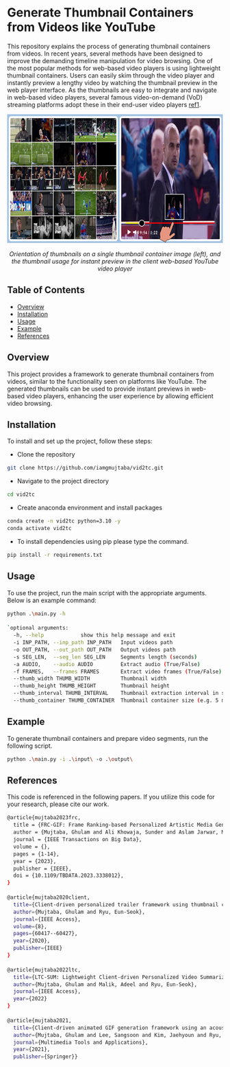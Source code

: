 # Generate Thumbnail Containers from Videos like YouTube

This repository explains the process of generating thumbnail containers from videos. In recent years, several methods have been designed to improve the demanding timeline manipulation for video browsing. One of the most popular methods for web-based video players is using lightweight thumbnail containers. Users can easily skim through the video player and instantly preview a lengthy video by watching the thumbnail preview in the web player interface. As the thumbnails are easy to integrate and navigate in web-based video players, several famous video-on-demand (VoD) streaming platforms adopt these in their end-user video players [ref1](https://arxiv.org/abs/2201.09049).

<p align="center">
  <img src="https://github.com/iamgmujtaba/vid2tc/blob/master/figures/thumb_sample.png" width="550" height="300">
</p>
<p align="center">
  <em>Orientation of thumbnails on a single thumbnail container image (left), and the thumbnail usage for instant preview in the client web-based YouTube video player</em>
</p>

## Table of Contents
- [Overview](#overview)
- [Installation](#installation)
- [Usage](#usage)
- [Example](#example)
- [References](#references)

## Overview
This project provides a framework to generate thumbnail containers from videos, similar to the functionality seen on platforms like YouTube. The generated thumbnails can be used to provide instant previews in web-based video players, enhancing the user experience by allowing efficient video browsing.

## Installation
To install and set up the project, follow these steps:

- Clone the repository
```bash
git clone https://github.com/iamgmujtaba/vid2tc.git
```

- Navigate to the project directory

```bash
cd vid2tc
```

- Create anaconda environment and install packages
```bash
conda create -n vid2tc python=3.10 -y
conda activate vid2tc
```

- To install dependencies using pip please type the command.
```bash
pip install -r requirements.txt
```
## Usage
To use the project, run the main script with the appropriate arguments. Below is an example command:


```bash
python .\main.py -h

`optional arguments:
  -h, --help            show this help message and exit
  -i INP_PATH, --inp_path INP_PATH   Input videos path
  -o OUT_PATH, --out_path OUT_PATH   Output videos path
  -s SEG_LEN,  --seg_len SEG_LEN     Segments length (seconds)
  -a AUDIO,    --audio AUDIO         Extract audio (True/False)
  -f FRAMES,   --frames FRAMES       Extract video frames (True/False)
  --thumb_width THUMB_WIDTH          Thumbnail width
  --thumb_height THUMB_HEIGHT        Thumbnail height
  --thumb_interval THUMB_INTERVAL    Thumbnail extraction interval in seconds
  --thumb_container THUMB_CONTAINER  Thumbnail container size (e.g. 5 means 5x5 grid)
```

## Example
To generate thumbnail containers and prepare video segments, run the following script.
```bash
python .\main.py -i .\input\ -o .\output\
```

## References
This code is referenced in the following papers. If you utilize this code for your research, please cite our work.
```bash
@article{mujtaba2023frc,
  title = {FRC-GIF: Frame Ranking-based Personalized Artistic Media Generation Method for Resource Constrained Devices},
  author = {Mujtaba, Ghulam and Ali Khowaja, Sunder and Aslam Jarwar, Muhammad and Choi, Jaehyuk and Ryu, Eun-Seok},
  journal = {IEEE Transactions on Big Data},
  volume = {},
  pages = {1-14},
  year = {2023},
  publisher = {IEEE},
  doi = {10.1109/TBDATA.2023.3338012},
}

@article{mujtaba2020client,
  title={Client-driven personalized trailer framework using thumbnail containers},
  author={Mujtaba, Ghulam and Ryu, Eun-Seok},
  journal={IEEE Access},
  volume={8},
  pages={60417--60427},
  year={2020},
  publisher={IEEE}
}

@article{mujtaba2022ltc,
  title={LTC-SUM: Lightweight Client-driven Personalized Video Summarization Framework Using 2D CNN},
  author={Mujtaba, Ghulam and Malik, Adeel and Ryu, Eun-Seok},
  journal={IEEE Access},
  year={2022}
}

@article{mujtaba2021,
  title={Client-driven animated GIF generation framework using an acoustic feature},
  author={Mujtaba, Ghulam and Lee, Sangsoon and Kim, Jaehyoun and Ryu, Eun-Seok},
  journal={Multimedia Tools and Applications},
  year={2021},
  publisher={Springer}}
```
